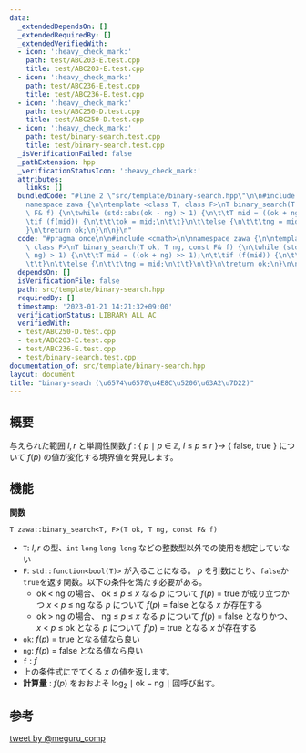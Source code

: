 ```yaml
---
data:
  _extendedDependsOn: []
  _extendedRequiredBy: []
  _extendedVerifiedWith:
  - icon: ':heavy_check_mark:'
    path: test/ABC203-E.test.cpp
    title: test/ABC203-E.test.cpp
  - icon: ':heavy_check_mark:'
    path: test/ABC236-E.test.cpp
    title: test/ABC236-E.test.cpp
  - icon: ':heavy_check_mark:'
    path: test/ABC250-D.test.cpp
    title: test/ABC250-D.test.cpp
  - icon: ':heavy_check_mark:'
    path: test/binary-search.test.cpp
    title: test/binary-search.test.cpp
  _isVerificationFailed: false
  _pathExtension: hpp
  _verificationStatusIcon: ':heavy_check_mark:'
  attributes:
    links: []
  bundledCode: "#line 2 \"src/template/binary-search.hpp\"\n\n#include <cmath>\n\n\
    namespace zawa {\n\ntemplate <class T, class F>\nT binary_search(T ok, T ng, const\
    \ F& f) {\n\twhile (std::abs(ok - ng) > 1) {\n\t\tT mid = ((ok + ng) >> 1);\n\t\
    \tif (f(mid)) {\n\t\t\tok = mid;\n\t\t}\n\t\telse {\n\t\t\tng = mid;\n\t\t}\n\t\
    }\n\treturn ok;\n}\n\n}\n"
  code: "#pragma once\n\n#include <cmath>\n\nnamespace zawa {\n\ntemplate <class T,\
    \ class F>\nT binary_search(T ok, T ng, const F& f) {\n\twhile (std::abs(ok -\
    \ ng) > 1) {\n\t\tT mid = ((ok + ng) >> 1);\n\t\tif (f(mid)) {\n\t\t\tok = mid;\n\
    \t\t}\n\t\telse {\n\t\t\tng = mid;\n\t\t}\n\t}\n\treturn ok;\n}\n\n}\n"
  dependsOn: []
  isVerificationFile: false
  path: src/template/binary-search.hpp
  requiredBy: []
  timestamp: '2023-01-21 14:21:32+09:00'
  verificationStatus: LIBRARY_ALL_AC
  verifiedWith:
  - test/ABC250-D.test.cpp
  - test/ABC203-E.test.cpp
  - test/ABC236-E.test.cpp
  - test/binary-search.test.cpp
documentation_of: src/template/binary-search.hpp
layout: document
title: "binary-seach (\u6574\u6570\u4E8C\u5206\u63A2\u7D22)"
---
```


## 概要

与えられた範囲 $l, r$ と単調性関数 $f\ :\ \{\ p\ \mid\ p\ \in\ \mathbb{Z},\ l\ \le\ p\ \le\ r\ \} \rightarrow\ \{\ \text{false},\ \text{true}\ \}$ について $f(p)$ の値が変化する境界値を発見します。


## 機能

**関数**

`T zawa::binary_search<T, F>(T ok, T ng, const F& f)`
- `T`: $l, r$ の型、`int` `long` `long long` などの整数型以外での使用を想定していない
- `F`: `std::function<bool(T)>` が入ることになる。 $p$ を引数にとり、`false`か`true`を返す関数。以下の条件を満たす必要がある。
	- $\text{ok}\ <\ \text{ng}$ の場合、 $\text{ok}\ \le\ p\ \le\ x$ なる $p$ について $f(p)\ =\ \text{true}$ が成り立つかつ $x\ <\ p\ \le\ \text{ng}$ なる $p$ について $f(p)\ =\ \text{false}$ となる $x$ が存在する
	- $\text{ok}\ >\ \text{ng}$ の場合、 $\text{ng}\ \le\ p\ \le\ x$ なる $p$ について $f(p)\ =\ \text{false}$ となりかつ、 $x\ <\ p\ \le\ \text{ok}$ となる $p$ について $f(p)\ =\ \text{true}$ となる $x$ が存在する
- `ok`: $f(p)\ =\ \text{true}$ となる値なら良い
- `ng`: $f(p)\ =\ \text{false}$ となる値なら良い
- `f` : $f$
- 上の条件式にでてくる $x$ の値を返します。
- **計算量** : $f(p)$ をおおよそ $\log_2 \mid \text{ok}\ -\ \text{ng}\ \mid$ 回呼び出す。

## 参考

[tweet by @meguru_comp](https://twitter.com/meguru_comp/status/697008509376835584)
